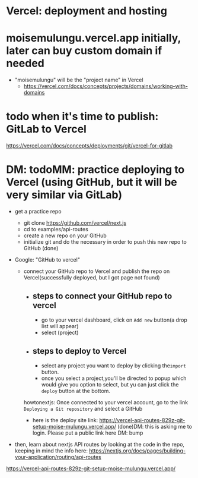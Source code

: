 # Vercel: deployment and hosting

# moisemulungu.vercel.app initially, later can buy custom domain if needed

- "moisemulungu" will be the "project name" in Vercel
  - https://vercel.com/docs/concepts/projects/domains/working-with-domains

# todo when it's time to publish: GitLab to Vercel

https://vercel.com/docs/concepts/deployments/git/vercel-for-gitlab

# DM: todoMM: practice deploying to Vercel (using GitHub, but it will be very similar via GitLab)

- get a practice repo
  - git clone https://github.com/vercel/next.js
  - cd to examples/api-routes
  - create a new repo on your GitHub
  - initialize git and do the necessary in order to push this new repo to GitHub (done)
- Google: "GitHub to vercel"

  - connect your GitHub repo to Vercel and publish the repo on Vercel(successfully deployed, but I got page not found)

    - ## steps to connect your GitHub repo to vercel

      - go to your vercel dashboard, click on `Add new` button(a drop list will appear)
      - select (project)

    - ## steps to deploy to Vercel

      - select any project you want to deploy by clicking the`import` button.
      - once you select a project,you'll be directed to popup which would give you option to select, but yu can just click the `deploy` button at the bottom.

    howtonextjs: Once connected to your vercel account, go to the link `Deploying a Git repository` and select a GitHub

    - here is the deploy site link: https://vercel-api-routes-829z-git-setup-moise-mulungu.vercel.app/
      (done)DM: this is asking me to login. Please put a public link here DM: bump

- then, learn about nextjs API routes by looking at the code in the repo, keeping in mind the info here: https://nextjs.org/docs/pages/building-your-application/routing/api-routes

https://vercel-api-routes-829z-git-setup-moise-mulungu.vercel.app/
